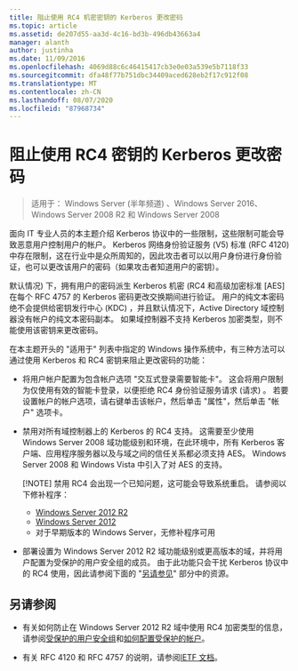 ```yaml
---
title: 阻止使用 RC4 机密密钥的 Kerberos 更改密码
ms.topic: article
ms.assetid: de207d55-aa3d-4c16-bd3b-496db43663a4
manager: alanth
author: justinha
ms.date: 11/09/2016
ms.openlocfilehash: 4069d88c6c46415417cb3e0e03a539e5b7118f33
ms.sourcegitcommit: dfa48f77b751dbc34409aced628eb2f17c912f08
ms.translationtype: MT
ms.contentlocale: zh-CN
ms.lasthandoff: 08/07/2020
ms.locfileid: "87968734"
---
```

# <a name="preventing-kerberos-change-password-that-uses-rc4-secret-keys"></a>阻止使用 RC4 密钥的 Kerberos 更改密码

>适用于： Windows Server (半年频道) 、Windows Server 2016、Windows Server 2008 R2 和 Windows Server 2008

面向 IT 专业人员的本主题介绍 Kerberos 协议中的一些限制，这些限制可能会导致恶意用户控制用户的帐户。 Kerberos 网络身份验证服务 (V5) 标准 (RFC 4120) 中存在限制，这在行业中是众所周知的，因此攻击者可以以用户身份进行身份验证，也可以更改该用户的密码（如果攻击者知道用户的密钥）。

默认情况) 下，拥有用户的密码派生 Kerberos 机密 (RC4 和高级加密标准 [AES] 在每个 RFC 4757 的 Kerberos 密码更改交换期间进行验证。 用户的纯文本密码绝不会提供给密钥发行中心 (KDC) ，并且默认情况下，Active Directory 域控制器没有帐户的纯文本密码副本。 如果域控制器不支持 Kerberos 加密类型，则不能使用该密钥来更改密码。

在本主题开头的 "适用于" 列表中指定的 Windows 操作系统中，有三种方法可以通过使用 Kerberos 和 RC4 密钥来阻止更改密码的功能：

- 将用户帐户配置为包含帐户选项 "交互式登录需要智能卡"。 这会将用户限制为仅使用有效的智能卡登录，以便拒绝 RC4 身份验证服务请求 (请求) 。 若要设置帐户的帐户选项，请右键单击该帐户，然后单击 "属性"，然后单击 "帐户" 选项卡。

- 禁用对所有域控制器上的 Kerberos 的 RC4 支持。 这需要至少使用 Windows Server 2008 域功能级别和环境，在此环境中，所有 Kerberos 客户端、应用程序服务器以及与域之间的信任关系都必须支持 AES。 Windows Server 2008 和 Windows Vista 中引入了对 AES 的支持。

    [!NOTE]
    禁用 RC4 会出现一个已知问题，这可能会导致系统重启。 请参阅以下修补程序：
    - [Windows Server 2012 R2](https://support.microsoft.com/kb/3038261)
    - [Windows Server 2012](https://support.microsoft.com/kb/3086213)
    - 对于早期版本的 Windows Server，无修补程序可用

- 部署设置为 Windows Server 2012 R2 域功能级别或更高版本的域，并将用户配置为受保护的用户安全组的成员。 由于此功能只会干扰 Kerberos 协议中的 RC4 使用，因此请参阅下面的 "[另请参见](#see-also)" 部分中的资源。

## <a name="see-also"></a>另请参阅

- 有关如何防止在 Windows Server 2012 R2 域中使用 RC4 加密类型的信息，请参阅[受保护的用户安全组](/../credentials-protection-and-management/protected-users-security-group.md)和[如何配置受保护的帐户](/../credentials-protection-and-management/how-to-configure-protected-accounts.md)。

- 有关 RFC 4120 和 RFC 4757 的说明，请参阅[IETF 文档](http://tools.ietf.org/html/)。
